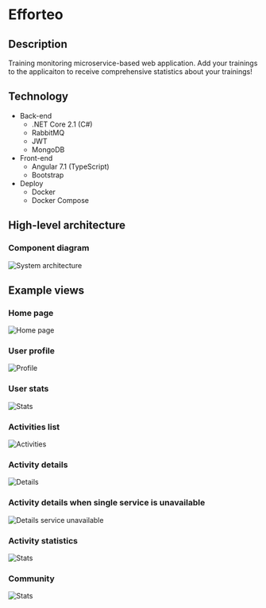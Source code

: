 # Efforteo
## Description
Training monitoring microservice-based web application. Add your trainings to the applicaiton to receive comprehensive statistics about your trainings!

## Technology
- Back-end
  - .NET Core 2.1 (C#)
  - RabbitMQ
  - JWT
  - MongoDB
- Front-end
  - Angular 7.1 (TypeScript)
  - Bootstrap
- Deploy
  - Docker
  - Docker Compose
  
## High-level architecture
### Component diagram
![System architecture](https://raw.githubusercontent.com/madadr/efforteo/master/readme_images/efforteo-architecture.png)

## Example views
### Home page
![Home page](https://raw.githubusercontent.com/madadr/efforteo/master/readme_images/efforteo-webapp-1.png)
### User profile
![Profile](https://raw.githubusercontent.com/madadr/efforteo/master/readme_images/efforteo-webapp-2.png)
### User stats
![Stats](https://raw.githubusercontent.com/madadr/efforteo/master/readme_images/efforteo-webapp-3.png)
### Activities list
![Activities](https://raw.githubusercontent.com/madadr/efforteo/master/readme_images/efforteo-webapp-8.png)
### Activity details
![Details](https://raw.githubusercontent.com/madadr/efforteo/master/readme_images/efforteo-webapp-4.png)
### Activity details when single service is unavailable
![Details service unavailable](https://raw.githubusercontent.com/madadr/efforteo/master/readme_images/efforteo-webapp-5.png)
### Activity statistics
![Stats](https://raw.githubusercontent.com/madadr/efforteo/master/readme_images/efforteo-webapp-6.png)
### Community
![Stats](https://raw.githubusercontent.com/madadr/efforteo/master/readme_images/efforteo-webapp-7.png)
